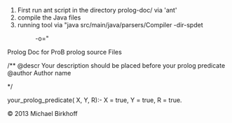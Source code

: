 1) First run ant script in the directory prolog-doc/ via 'ant' <br>
2) compile the Java files
3) running tool via "java src/main/java/parsers/Compiler -dir-spdet <dir name of pl files> -o=<output dir>"

Prolog Doc for ProB prolog source Files

/**
	@descr 	Your description should be placed before your
			prolog predicate
	@author Author name
	
*/

your_prolog_predicate( X, Y, R):-
	X = true,
	Y = true,
	R = true.

© 2013 Michael Birkhoff
